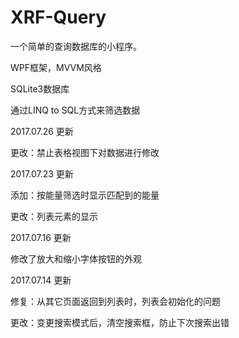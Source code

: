 # XRF-Query
一个简单的查询数据库的小程序。

WPF框架，MVVM风格

SQLite3数据库

通过LINQ to SQL方式来筛选数据

2017.07.26 更新

更改：禁止表格视图下对数据进行修改

2017.07.23 更新

添加：按能量筛选时显示匹配到的能量

更改：列表元素的显示

2017.07.16 更新

修改了放大和缩小字体按钮的外观

2017.07.14 更新

修复：从其它页面返回到列表时，列表会初始化的问题

更改：变更搜索模式后，清空搜索框，防止下次搜索出错
